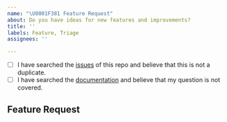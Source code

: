 ```yaml
---
name: "\U0001F381 Feature Request"
about: Do you have ideas for new features and improvements?
title: ''
labels: Feature, Triage
assignees: ''

---
```


<!--
  Hi there! Thank you for wanting to make Poetry better.

  Before you submit this; let's make sure of a few things.
  Please make sure the following boxes are ticked if they are correct.
  If not, please try and fulfill these first.
-->

<!-- Checked checkbox should look like this: [x] -->
- [ ] I have searched the [issues](https://github.com/YourIbexCapra/Red-Apple/issues) of this repo and believe that this is not a duplicate.
- [ ] I have searched the [documentation](https://github.com/YourIbexCapra/Red-Apple/docs/EUD.md) and believe that my question is not covered.

## Feature Request
<!-- Now feel free to write your idea for improvement. Thanks again 🙌 ❤️ -->
